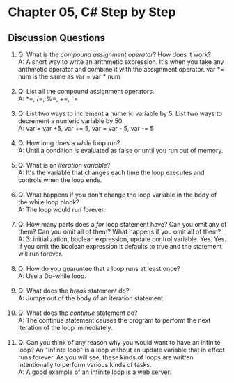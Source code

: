# Chapter 05, C# Step by Step

## Discussion Questions

1. Q: What is the *compound assignment operator*? How does it work?  
   A: A short way to write an arithmetic expression. It's when you take any arithmetic operator and combine it with the assignment operator. var *= num is the same as var = var * num<br><br>
1. Q: List all the compound assignment operators.  
   A: *=, /=, %=, +=, -=<br><br>
1. Q: List two ways to increment a numeric variable by 5. List two ways to decrement a numeric variable by 50.  
   A: var = var +5, var += 5, var = var - 5, var -= 5<br><br>
1. Q: How long does a *while* loop run?  
   A: Until a condition is evaluated as false or until you run out of memory.<br><br>
1. Q: What is an *iteration variable*?  
   A: It's the variable that changes each time the loop executes and controls when the loop ends.<br><br>
1. Q: What happens if you don't change the loop variable in the body of the while loop block?  
   A: The loop would run forever.<br><br>
1. Q: How many parts does a *for* loop statement have? Can you omit any of them? Can you omit all of them? What happens if you omit all of them?  
   A: 3: initialization, boolean expression, update control variable. Yes. Yes. If you omit the boolean expression it defaults to true and the statement will run forever.<br><br>
1. Q: How do you guaruntee that a loop runs at least once?  
   A: Use a Do-while loop.<br><br>
1. Q: What does the *break* statement do?  
   A: Jumps out of the body of an iteration statement.<br><br>
1. Q: What does the *continue* statement do?  
   A: The continue statement causes the program to perform the next iteration of the loop immediately.<br><br>
1. Q: Can you think of any reason why you would want to have an infinite loop? An "infinte loop" is a loop without an update variable that in effect runs forever. As you will see, these kinds of loops are written intentionally to perform various kinds of tasks.  
   A: A good example of an infinite loop is a web server.<br><br>